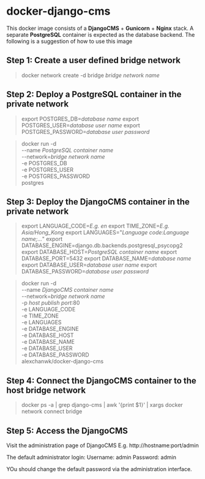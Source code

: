 # docker-django-cms

This docker image consists of a **DjangoCMS** + **Gunicorn** + **Nginx** stack.
A separate **PostgreSQL** container is expected as the database backend.
The following is a suggestion of how to use this image

## Step 1: Create a user defined bridge network
> docker network create -d bridge *bridge network name*

## Step 2: Deploy a PostgreSQL container in the private network
> export POSTGRES_DB=*database name*
> export POSTGRES_USER=*database user name*
> export POSTGRES_PASSWORD=*database user password*

> docker run -d \
>   --name *PostgreSQL container name* \
>   --network=*bridge network name* \
>   -e POSTGRES_DB \
>   -e POSTGRES_USER \
>   -e POSTGRES_PASSWORD \
>   postgres

## Step 3: Deploy the DjangoCMS container in the private network
> export LANGUAGE_CODE=*E.g. en*
> export TIME_ZONE=*E.g. Asia/Hong_Kong*
> export LANGUAGES="*Language code:Language name;...*"
> export DATABASE_ENGINE=django.db.backends.postgresql_psycopg2
> export DATABASE_HOST=*PostgreSQL container name*
> export DATABASE_PORT=5432
> export DATABASE_NAME=*database name*
> export DATABASE_USER=*database user name*
> export DATABASE_PASSWORD=*database user password*

> docker run -d \
>   --name *DjangoCMS container name* \
>   --network=*bridge network name* \
>   -p *host publish port*:80 \
>   -e LANGUAGE_CODE \
>   -e TIME_ZONE \
>   -e LANGUAGES \
>   -e DATABASE_ENGINE \
>   -e DATABASE_HOST \
>   -e DATABASE_NAME \
>   -e DATABASE_USER \
>   -e DATABASE_PASSWORD \
>   alexchanwk/docker-django-cms

## Step 4: Connect the DjangoCMS container to the host bridge network
> docker ps -a | grep django-cms | awk '{print $1}' | xargs docker network connect bridge

## Step 5: Access the DjangoCMS
Visit the administration page of DjangoCMS
E.g. http://hostname:port/admin

The default administrator login:
  Username: admin
  Password: admin

YOu should change the default password via the administration interface.
